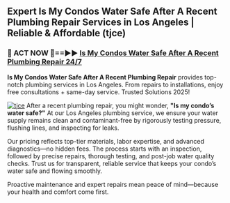 ## Expert Is My Condos Water Safe After A Recent Plumbing Repair Services in Los Angeles | Reliable & Affordable (tjce)  

<h3>🚿 ACT NOW 🌟==►► <a href="https://tinyurl.com/2ne6vx2x" rel="nofollow">Is My Condos Water Safe After A Recent Plumbing Repair 24/7</a></h3>

**Is My Condos Water Safe After A Recent Plumbing Repair** provides top-notch plumbing services in Los Angeles. From repairs to installations, enjoy free consultations + same-day service. Trusted Solutions 2025!

[![tjce](https://i.imgur.com/4PFF4AK.jpeg)](https://tinyurl.com/2ne6vx2x)
After a recent plumbing repair, you might wonder, **"Is my condo’s water safe?"** At our Los Angeles plumbing service, we ensure your water supply remains clean and contaminant-free by rigorously testing pressure, flushing lines, and inspecting for leaks.  

Our pricing reflects top-tier materials, labor expertise, and advanced diagnostics—no hidden fees. The process starts with an inspection, followed by precise repairs, thorough testing, and post-job water quality checks. Trust us for transparent, reliable service that keeps your condo’s water safe and flowing smoothly.  

Proactive maintenance and expert repairs mean peace of mind—because your health and comfort come first.